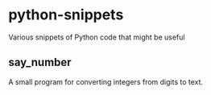 # python-snippets
Various snippets of Python code that might be useful

## say_number
A small program for converting integers from digits to text.
